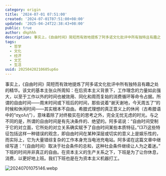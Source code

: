 ```yaml
---
category: origin
title: '2024-07-01 07:51:00'
created: '2024-07-01T07:51:00+08:00'
updated: '2025-04-24T22:38:43+08:00'
public: true
author: dkphhh
description: 事实上，《自由时间》简短而有效地提炼了阿多诺文化批评中所有独特且有趣之处的精华。该文的基本主张众所周知……
tags:
  - 哲学
  - 文化
  - 经济
  - 文艺
  - 生活
uuid: 20250420210605up6o
---
```


事实上，《自由时间》简短而有效地提炼了阿多诺文化批评中所有独特且有趣之处的精华。该文的基本主张众所周知：在后资本主义背景下，工作理念的力量如此强大，以至于工作以外的时间也被效用、同化和周而复始的消费循环等命令占据。所谓的自由时间——周末时间或下班后的时间，那些说着“谢天谢地，今天周五了”的时候和休闲时间——其实根本不自由。希腊式理想的真正意义上的休闲（古希腊语中的“σχολή”），意味着除了对终极实在的思考之外，完全无忧无虑的时光。与之不同的是，所谓的自由时间是有先决条件的、绝望的。阿多诺说：“自由时间受制于它的对立面，它所处的对立关系确实赋予了自由时间某些本质特征。”(37)这些特征包括这样一种错误的观念，即自由时间在某种深层或切实的意义上是娱乐性的，而实际上，它为大量错综复杂的工作本身充当电池充电站。阿多诺在这篇文章中继续写道：“（自由时间）取决于社会条件的总和，这种社会条件继续让人为之着迷。”
下班的时间并非真正的自由。在资本主义的生产关系之下，下班是为了让你休息，消费，以更好地上班。我们下班也是在为资本主义机器打工。

![20240701075146.webp](https://img.dkphhh.me/20240701075146.webp)
